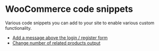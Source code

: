 # WooCommerce code snippets

Various code snippets you can add to your site to enable various custom functionality.

-   [Add a message above the login / register form](./before-login--register-form.md)
-   [Change number of related products output](./number-of-products-per-row.md)

